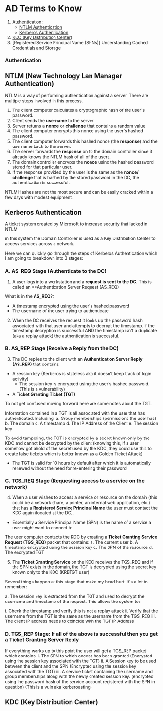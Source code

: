 # AD Terms to Know

1. [Authentication](#authentication):
    - [NTLM Authentication](#ntlm)
    - [Kerberos Authentication](#kerberos-authentication)
2. [KDC (Key Distribution Center)](#kdc-key-distribution-center)
3. [Registered Service Principal Name (SPNs)]
Understanding Cached Credentials and Storage

### Authentication

## NTLM (New Technology Lan Manager Authentication)

NTLM is a way of performing authentication against a server. There are multiple steps involved in this process. 

1. The client computer calculates a cryptographic hash of the user's password. 
2. Client sends the **username** to the server
3. Server returns a **nonce** or **challenge** that contains a random value
4. The client computer encrypts this nonce using the user's hashed password.
5. The client computer forwards this hashed nonce (the **response**) and the username back to the server.
6. The server forwards the **response** on to the domain controller since it already knows the NTLM hash of all of the users. 
7. The domain controller encrypts the **nonce** using the hashed password stored for that particular user. 
8. If the response provided by the user is the same as the **nonce/ challenge** that is hashed by the stored password in the DC, the authentication is successful. 

NTLM Hashes are not the most secure and can be easily cracked within a few days with modest equipment. 


## Kerberos Authentication

A ticket system created by Microsoft to increase security that lacked in NTLM. 

in this system the Domain Controller is used as a Key Distribution Center to access services across a network. 

Here we can quickly go through the steps of Kerberos Authentication which I am going to breakdown into 3 stages:

### A. AS_REQ Stage (Authenticate to the DC)
1. A user logs into a workstation and a **request is sent to the DC**. This is called an **Authentication Server Request (AS_REQ)

What is in the **AS_REQ**?:
- A timestamp encrypted using the user's hashed password
- The username of the user trying to authenticate

2. When the DC receives the request it looks up the password hash associated with that user and attempts to decrypt the timestamp. If the timestamp decryption is successful AND the timestamp isn't a duplicate (aka a replay attack) the authentication is successful. 
### B. AS_REP Stage (Receive a Reply from the DC)
3. The DC replies to the client with an **Authentication Server Reply (AS_REP)** that contains
- A session key (Kerberos is stateless aka it doesn't keep track of login activity)
    - The session key is encrypted using the user's hashed password. (This is a vulnerability)
- A **Ticket Granting Ticket (TGT)**

To not get confused moving forward here are some notes about the TGT. 

Information contained in a TGT is all associated with the user that has authenticated. Including:
 a. Group memberships (permissions the user has)
 b. The domain
 c. A timestamp
 d. The IP Address of the Client
 e. The session key

To avoid tampering, the TGT is encrypted by a secret known only by the KDC and cannot be decrypted by the client (knowing this, if a user somehow got ahold of the secret used by the KDC, they could use this to create false tickets which is better known as a Golden Ticket Attack)

- The TGT is valid for 10 hours by default after which it is automatically renewed without the need for re-entering their password. 

### C. TGS_REQ Stage (Requesting access to a service on the network)
4. When a user wishes to access a service or resource on the domain (this could be a network share, a printer, an internal web application, etc.) that has a **Registered Service Principal Name** the user must contact the KDC again (located at the DC). 
- Essentially a Service Principal Name (SPN) is the name of a service a user might want to connect to. 

The user computer contacts the KDC by creating a **Ticket Granting Service Request (TGS_REQ)** packet that contains:
 a. The current user
 b. A timestamp encrypted using the session key
 c. The SPN of the resource
 d. The encrypted TGT

 5. The **Ticket Granting Service** on the KDC receives the TGS_REQ and if the SPN exists in the domain, the TGT is decrypted using the secret key known only to the KDC (KRBTGT user)

 Several things happen at this stage that make my head hurt. It's a lot to remember:

 a. The session key is extracted from the TGT and used to decrypt the username and timestamp of the request. This allows the system to:

  i. Check the timestamp and verify this is not a replay attack
  ii. Verify that the username from the TGT is the same as the username from the TGS_REQ
  iii. The client IP address needs to coincide with the TGT IP Address

  ### D. TGS_REP Stage: If all of the above is successful then you get a Ticket Granting Server Reply

  If everything works up to this point the user will get a TGS_REP packet which contains:
  i. The SPN to which access has been granted (Encrypted using the session key associated with the TGT)
  ii. A Session key to be used between the client and the SPN (Encrypted using the session key associated with the TGT)
  iii. A service ticket containing the username and group memberships along with the newly created session key. (encrypted using the password hash of the service account registered with the SPN in question) (This is a vuln aka kerberoasting)













## KDC (Key Distribution Center)






